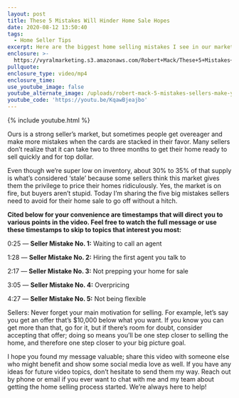 ```yaml
---
layout: post
title: These 5 Mistakes Will Hinder Home Sale Hopes
date: 2020-08-12 13:50:40
tags:
  - Home Seller Tips
excerpt: Here are the biggest home selling mistakes I see in our market today.
enclosure: >-
  https://vyralmarketing.s3.amazonaws.com/Robert+Mack/These+5+Mistakes+Will+Hinder+Home+Sale+Hopes.mp4
pullquote:
enclosure_type: video/mp4
enclosure_time:
use_youtube_image: false
youtube_alternate_image: /uploads/robert-mack-5-mistakes-sellers-make-yt.jpg
youtube_code: 'https://youtu.be/KqawBjeajbo'
---
```


{% include youtube.html %}

Ours is a strong seller’s market, but sometimes people get overeager and make more mistakes when the cards are stacked in their favor. Many sellers don’t realize that it can take two to three months to get their home ready to sell quickly and for top dollar.&nbsp;

Even though we’re super low on inventory, about 30% to 35% of that supply is what’s considered ‘stale’ because some sellers think this market gives them the privilege to price their homes ridiculously. Yes, the market is on fire, but buyers aren’t stupid. Today I’m sharing the five big mistakes sellers need to avoid for their home sale to go off without a hitch.

**Cited below for your convenience are timestamps that will direct you to various points in the video. Feel free to watch the full message or use these timestamps to skip to topics that interest you most:&nbsp;**

0:25 — **Seller Mistake No. 1:** Waiting to call an agent&nbsp;

1:28 — **Seller Mistake No. 2:** Hiring the first agent you talk to&nbsp;

2:17 — **Seller Mistake No. 3:** Not prepping your home for sale

3:05 — **Seller Mistake No. 4:** Overpricing

4:27 — **Seller Mistake No. 5:** Not being flexible&nbsp;

Sellers: Never forget your main motivation for selling. For example, let’s say you get an offer that’s $10,000 below what you want. If you know you can get more than that, go for it, but if there’s room for doubt, consider accepting that offer; doing so means you’ll be one step closer to selling the home, and therefore one step closer to your big picture goal.&nbsp;

I hope you found my message valuable; share this video with someone else who might benefit and show some social media love as well. If you have any ideas for future video topics, don’t hesitate to send them my way. Reach out by phone or email if you ever want to chat with me and my team about getting the home selling process started. We’re always here to help\!